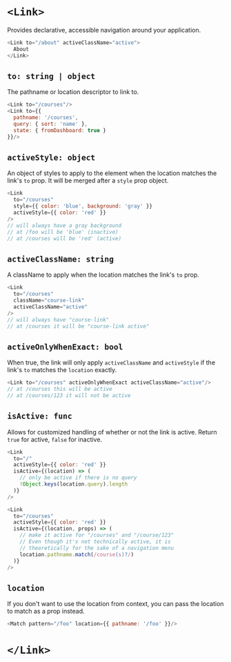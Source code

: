 # `<Link>`

Provides declarative, accessible navigation around your application.

```js
<Link to="/about" activeClassName="active">
  About
</Link>
```

## `to: string | object`

The pathname or location descriptor to link to.

```js
<Link to="/courses"/>
<Link to={{
  pathname: '/courses',
  query: { sort: 'name' },
  state: { fromDashboard: true }
}}/>
```

## `activeStyle: object`

An object of styles to apply to the element when the location matches
the link's `to` prop. It will be merged after a `style` prop object.

```js
<Link
  to="/courses"
  style={{ color: 'blue', background: 'gray' }}
  activeStyle={{ color: 'red' }}
/>
// will always have a gray background
// at /foo will be 'blue' (inactive)
// at /courses will be 'red' (active)
```

## `activeClassName: string`

A className to apply when the location matches the link's `to` prop.

```js
<Link
  to="/courses"
  className="course-link"
  activeClassName="active"
/>
// will always have "course-link"
// at /courses it will be "course-link active"
```

## `activeOnlyWhenExact: bool`

When true, the link will only apply `activeClassName` and `activeStyle`
if the link's `to` matches the `location` exactly.

```js
<Link to="/courses" activeOnlyWhenExact activeClassName="active"/>
// at /courses this will be active
// at /courses/123 it will not be active
```

## `isActive: func`

Allows for customized handling of whether or not the link is active.
Return `true` for active, `false` for inactive.

```js
<Link
  to="/"
  activeStyle={{ color: 'red' }}
  isActive={(location) => (
    // only be active if there is no query
    !Object.keys(location.query).length
  )}
/>

<Link
  to="/courses"
  activeStyle={{ color: 'red' }}
  isActive={(location, props) => (
    // make it active for "/courses" and "/course/123"
    // Even though it's not technically active, it is
    // theoretically for the sake of a navigation menu
    location.pathname.match(/course(s)?/)
  )}
/>
```

## `location`

If you don't want to use the location from context, you can pass the
location to match as a prop instead.

```js
<Match pattern="/foo" location={{ pathname: '/foo' }}/>
```

# `</Link>`
